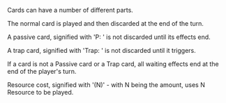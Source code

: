 Cards can have a number of different parts.

The normal card is played and then discarded at the end of the turn.

A passive card, signified with 'P: ' is not discarded until its effects end.

A trap card, signified with 'Trap: ' is not discarded until it triggers.

If a card is not a Passive card or a Trap card, all waiting effects end at the end of the player's turn.

Resource cost, signified with '(N)' - with N being the amount, uses N Resource to be played.

